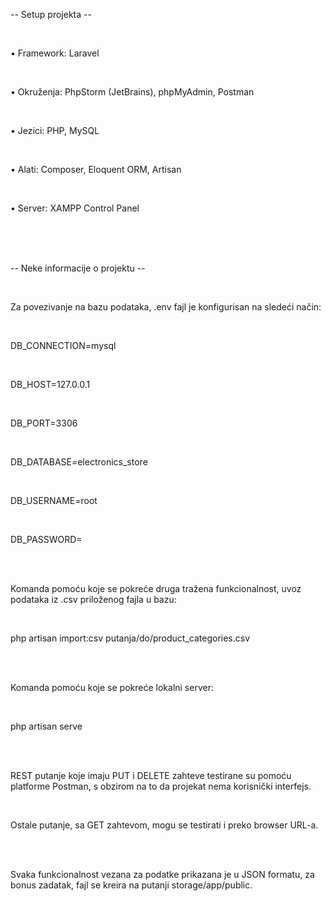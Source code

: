<p> -- Setup projekta -- </p>
<br>
<p> • Framework: Laravel </p> <br>
<p> • Okruženja: PhpStorm (JetBrains), phpMyAdmin, Postman </p> <br>
<p> • Jezici: PHP, MySQL </p> <br>
<p> • Alati: Composer, Eloquent ORM, Artisan </p> <br>
<p> • Server: XAMPP Control Panel </p> <br> <br> <br>


<p> -- Neke informacije o projektu -- </p> <br>
<p> Za povezivanje na bazu podataka, .env fajl je konfigurisan na sledeći način: </p> <br>
<p> 	DB_CONNECTION=mysql </p> <br>
<p> 	DB_HOST=127.0.0.1 </p> <br>
<p> 	DB_PORT=3306 </p> <br>
<p> 	DB_DATABASE=electronics_store </p> <br>
<p> 	DB_USERNAME=root </p> <br>
<p> 	DB_PASSWORD= </p> <br> <br>

<p> Komanda pomoću koje se pokreće druga tražena funkcionalnost, uvoz podataka iz .csv priloženog fajla u bazu: </p> <br>
<p> 	php artisan import:csv putanja/do/product_categories.csv </p> <br> <br>

<p> Komanda pomoću koje se pokreće lokalni server: </p> <br>
<p> 	php artisan serve </p> <br> <br>

<p> REST putanje koje imaju PUT i DELETE zahteve testirane su pomoću platforme Postman, s obzirom na to da projekat nema korisnički interfejs. </p> <br>
<p> Ostale putanje, sa GET zahtevom, mogu se testirati i preko browser URL-a. </p> <br> <br>

<p> Svaka funkcionalnost vezana za podatke prikazana je u JSON formatu, za bonus zadatak, fajl se kreira na putanji storage/app/public. </p>